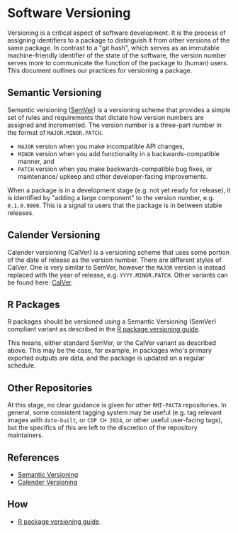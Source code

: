 # Software Versioning

Versioning is a critical aspect of software development. It is the process of assigning identifiers to a package to distinguish it from other versions of the same package. In contrast to a "git hash", which serves as an immutable machine-friendly identifier of the state of the software, the version number serves more to communicate the function of the package to (human) users. This document outlines our practices for versioning a package.

## Semantic Versioning

Semantic versioning ([SemVer](https://semver.org/)) is a versioning scheme that provides a simple set of rules and requirements that dictate how version numbers are assigned and incremented. The version number is a three-part number in the format of `MAJOR.MINOR.PATCH`.
- `MAJOR` version when you make incompatible API changes,
- `MINOR` version when you add functionality in a backwards-compatible manner, and
- `PATCH` version when you make backwards-compatible bug fixes, or maintenance/ upkeep and other developer-facing improvements.

When a package is in a development stage (e.g. not yet ready for release), it is identified by "adding a large component" to the version number, e.g. `0.1.0.9000`. This is a signal to users that the package is in between stable releases.

## Calender Versioning

Calender versioning (CalVer) is a versioning scheme that uses some portion of the date of release as the version number. There are different styles of CalVer. One is very similar to SemVer, however the `MAJOR` version is instead replaced with the year of release, e.g. `YYYY.MINOR.PATCH`. Other variants can be found here: [CalVer](https://calver.org/).

## R Packages

R packages should be versioned using a Semantic Versioning (SemVer) compliant variant as described in the [R package versioning guide](https://r-pkgs.org/release.html#release-version).

This means, either standard SemVer, or the CalVer variant as described above. This may be the case, for example, in packages who's primary exported outputs are data, and the package is updated on a regular schedule.

## Other Repositories

At this stage, no clear guidance is given for other `RMI-PACTA` repositories. In general, some consistent tagging system may be useful (e.g. tag relevant images with `date-built`, or `COP CH 2024`, or other useful user-facing tags), but the specifics of this are left to the discretion of the repository maintainers.

## References

- [Semantic Versioning](https://semver.org/)
- [Calender Versioning](https://calver.org/)

## How

-   [R package versioning guide](https://r-pkgs.org/release.html#release-version).
